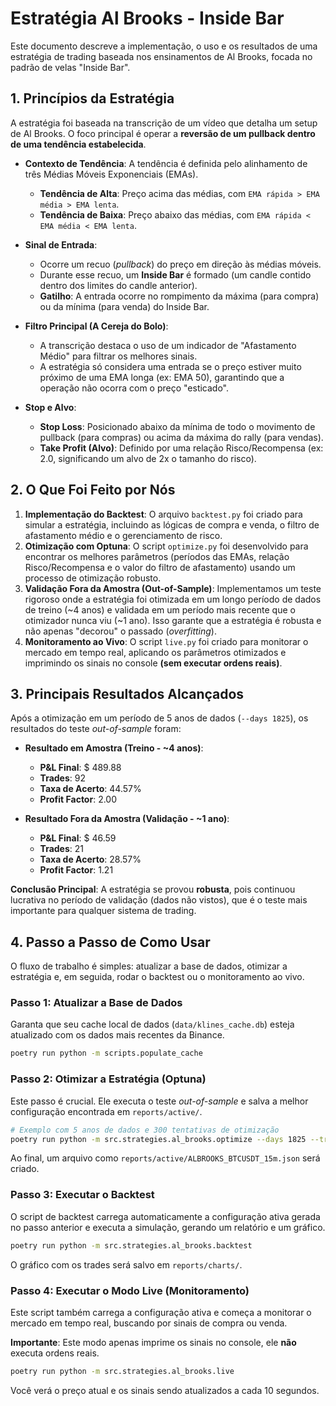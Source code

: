 # Estratégia Al Brooks - Inside Bar

Este documento descreve a implementação, o uso e os resultados de uma estratégia de trading baseada nos ensinamentos de Al Brooks, focada no padrão de velas "Inside Bar".

## 1. Princípios da Estratégia

A estratégia foi baseada na transcrição de um vídeo que detalha um setup de Al Brooks. O foco principal é operar a **reversão de um pullback dentro de uma tendência estabelecida**.

- **Contexto de Tendência**: A tendência é definida pelo alinhamento de três Médias Móveis Exponenciais (EMAs).
  - **Tendência de Alta**: Preço acima das médias, com `EMA rápida > EMA média > EMA lenta`.
  - **Tendência de Baixa**: Preço abaixo das médias, com `EMA rápida < EMA média < EMA lenta`.

- **Sinal de Entrada**:
  - Ocorre um recuo (*pullback*) do preço em direção às médias móveis.
  - Durante esse recuo, um **Inside Bar** é formado (um candle contido dentro dos limites do candle anterior).
  - **Gatilho**: A entrada ocorre no rompimento da máxima (para compra) ou da mínima (para venda) do Inside Bar.

- **Filtro Principal (A Cereja do Bolo)**:
  - A transcrição destaca o uso de um indicador de "Afastamento Médio" para filtrar os melhores sinais.
  - A estratégia só considera uma entrada se o preço estiver muito próximo de uma EMA longa (ex: EMA 50), garantindo que a operação não ocorra com o preço "esticado".

- **Stop e Alvo**:
  - **Stop Loss**: Posicionado abaixo da mínima de todo o movimento de pullback (para compras) ou acima da máxima do rally (para vendas).
  - **Take Profit (Alvo)**: Definido por uma relação Risco/Recompensa (ex: 2.0, significando um alvo de 2x o tamanho do risco).

## 2. O Que Foi Feito por Nós

1.  **Implementação do Backtest**: O arquivo `backtest.py` foi criado para simular a estratégia, incluindo as lógicas de compra e venda, o filtro de afastamento médio e o gerenciamento de risco.
2.  **Otimização com Optuna**: O script `optimize.py` foi desenvolvido para encontrar os melhores parâmetros (períodos das EMAs, relação Risco/Recompensa e o valor do filtro de afastamento) usando um processo de otimização robusto.
3.  **Validação Fora da Amostra (Out-of-Sample)**: Implementamos um teste rigoroso onde a estratégia foi otimizada em um longo período de dados de treino (~4 anos) e validada em um período mais recente que o otimizador nunca viu (~1 ano). Isso garante que a estratégia é robusta e não apenas "decorou" o passado (*overfitting*).
4.  **Monitoramento ao Vivo**: O script `live.py` foi criado para monitorar o mercado em tempo real, aplicando os parâmetros otimizados e imprimindo os sinais no console **(sem executar ordens reais)**.

## 3. Principais Resultados Alcançados

Após a otimização em um período de 5 anos de dados (`--days 1825`), os resultados do teste *out-of-sample* foram:

- **Resultado em Amostra (Treino - ~4 anos)**:
  - **P&L Final**: $ 489.88
  - **Trades**: 92
  - **Taxa de Acerto**: 44.57%
  - **Profit Factor**: 2.00

- **Resultado Fora da Amostra (Validação - ~1 ano)**:
  - **P&L Final**: $ 46.59
  - **Trades**: 21
  - **Taxa de Acerto**: 28.57%
  - **Profit Factor**: 1.21

**Conclusão Principal**: A estratégia se provou **robusta**, pois continuou lucrativa no período de validação (dados não vistos), que é o teste mais importante para qualquer sistema de trading.

## 4. Passo a Passo de Como Usar

O fluxo de trabalho é simples: atualizar a base de dados, otimizar a estratégia e, em seguida, rodar o backtest ou o monitoramento ao vivo.

### Passo 1: Atualizar a Base de Dados

Garanta que seu cache local de dados (`data/klines_cache.db`) esteja atualizado com os dados mais recentes da Binance.

```bash
poetry run python -m scripts.populate_cache
```

### Passo 2: Otimizar a Estratégia (Optuna)

Este passo é crucial. Ele executa o teste *out-of-sample* e salva a melhor configuração encontrada em `reports/active/`.

```bash
# Exemplo com 5 anos de dados e 300 tentativas de otimização
poetry run python -m src.strategies.al_brooks.optimize --days 1825 --trials 300
```

Ao final, um arquivo como `reports/active/ALBROOKS_BTCUSDT_15m.json` será criado.

### Passo 3: Executar o Backtest

O script de backtest carrega automaticamente a configuração ativa gerada no passo anterior e executa a simulação, gerando um relatório e um gráfico.

```bash
poetry run python -m src.strategies.al_brooks.backtest
```

O gráfico com os trades será salvo em `reports/charts/`.

### Passo 4: Executar o Modo Live (Monitoramento)

Este script também carrega a configuração ativa e começa a monitorar o mercado em tempo real, buscando por sinais de compra ou venda.

**Importante**: Este modo apenas imprime os sinais no console, ele **não** executa ordens reais.

```bash
poetry run python -m src.strategies.al_brooks.live
```

Você verá o preço atual e os sinais sendo atualizados a cada 10 segundos.

